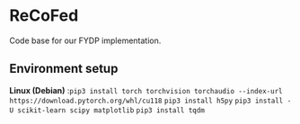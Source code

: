 # ReCoFed
Code base for our FYDP implementation.

## Environment setup
**Linux (Debian)** :`pip3 install torch torchvision torchaudio --index-url https://download.pytorch.org/whl/cu118`
`pip3 install h5py`
`pip3 install -U scikit-learn scipy matplotlib`
`pip3 install tqdm`
